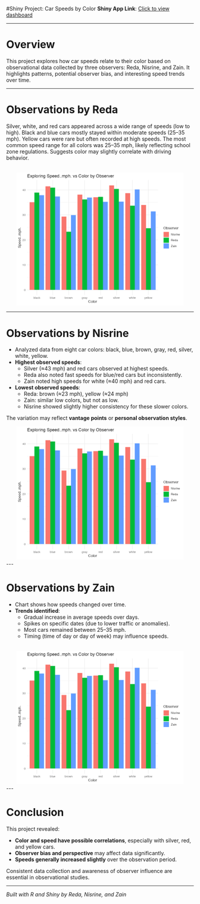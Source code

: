 #Shiny Project: Car Speeds by Color
 **Shiny App Link**: [Click to view dashboard](https://reda-mahboub.shinyapps.io/data_cars/)

---

# Overview
This project explores how car speeds relate to their color based on observational data collected by three observers: Reda, Nisrine, and Zain. It highlights patterns, potential observer bias, and interesting speed trends over time.

---

# Observations by Reda

Silver, white, and red cars appeared across a wide range of speeds (low to high).
Black and blue cars mostly stayed within moderate speeds (25–35 mph).
Yellow cars were rare but often recorded at high speeds.
The most common speed range for all colors was 25–35 mph, likely reflecting school zone regulations.
Suggests color may slightly correlate with driving behavior.

<br>
<div align = "center">
<img src = "https://github.com/nissou62/The-very-basics-of-R/blob/main/shinymtcar_project/nisrinedata.png" width = "450")>
</div>

---

# Observations by Nisrine

- Analyzed data from eight car colors: black, blue, brown, gray, red, silver, white, yellow.
- **Highest observed speeds**:
  - Silver (≈43 mph) and red cars observed at highest speeds.
  - Reda also noted fast speeds for blue/red cars but inconsistently.
  - Zain noted high speeds for white (≈40 mph) and red cars.
- **Lowest observed speeds**:
  - Reda: brown (≈23 mph), yellow (≈24 mph)
  - Zain: similar low colors, but not as low.
  - Nisrine showed slightly higher consistency for these slower colors.

The variation may reflect **vantage points** or **personal observation styles**.
<br>
<div align = "center">
<img src = "https://github.com/nissou62/The-very-basics-of-R/blob/main/shinymtcar_project/nisrinedata.png" width = "450")>
</div>
---

# Observations by Zain

- Chart shows how speeds changed over time.
- **Trends identified**:
  - Gradual increase in average speeds over days.
  - Spikes on specific dates (due to lower traffic or anomalies).
  - Most cars remained between 25–35 mph.
  - Timing (time of day or day of week) may influence speeds.

<br>
<div align = "center">
<img src = "https://github.com/nissou62/The-very-basics-of-R/blob/main/shinymtcar_project/nisrinedata.png" width = "450")>
</div>
---

# Conclusion

This project revealed:

- **Color and speed have possible correlations**, especially with silver, red, and yellow cars.
- **Observer bias and perspective** may affect data significantly.
- **Speeds generally increased slightly** over the observation period.

 Consistent data collection and awareness of observer influence are essential in observational studies.

---

 *Built with R and Shiny by Reda, Nisrine, and Zain*



